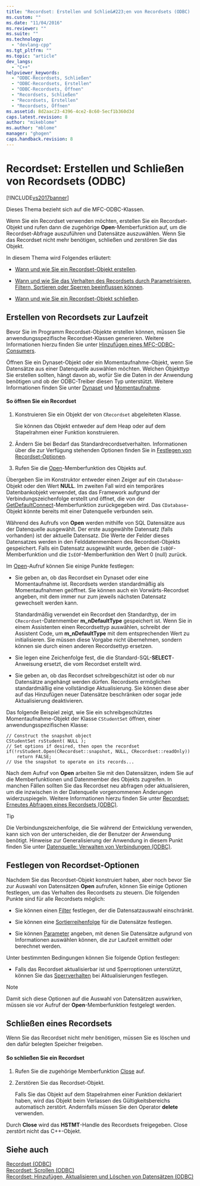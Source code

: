 ```yaml
---
title: "Recordset: Erstellen und Schlie&#223;en von Recordsets (ODBC) | Microsoft Docs"
ms.custom: ""
ms.date: "11/04/2016"
ms.reviewer: ""
ms.suite: ""
ms.technology: 
  - "devlang-cpp"
ms.tgt_pltfrm: ""
ms.topic: "article"
dev_langs: 
  - "C++"
helpviewer_keywords: 
  - "ODBC-Recordsets, Schließen"
  - "ODBC-Recordsets, Erstellen"
  - "ODBC-Recordsets, Öffnen"
  - "Recordsets, Schließen"
  - "Recordsets, Erstellen"
  - "Recordsets, Öffnen"
ms.assetid: 8d2aac23-4396-4ce2-8c60-5ecf1b360d3d
caps.latest.revision: 8
author: "mikeblome"
ms.author: "mblome"
manager: "ghogen"
caps.handback.revision: 8
---
```

# Recordset: Erstellen und Schlie&#223;en von Recordsets (ODBC)
[!INCLUDE[vs2017banner](../../assembler/inline/includes/vs2017banner.md)]

Dieses Thema bezieht sich auf die MFC\-ODBC\-Klassen.  
  
 Wenn Sie ein Recordset verwenden möchten, erstellen Sie ein Recordset\-Objekt und rufen dann die zugehörige **Open**\-Memberfunktion auf, um die Recordset\-Abfrage auszuführen und Datensätze auszuwählen.  Wenn Sie das Recordset nicht mehr benötigen, schließen und zerstören Sie das Objekt.  
  
 In diesem Thema wird Folgendes erläutert:  
  
-   [Wann und wie Sie ein Recordset\-Objekt erstellen](#_core_creating_recordsets_at_run_time).  
  
-   [Wann und wie Sie das Verhalten des Recordsets durch Parametrisieren, Filtern, Sortieren oder Sperren beeinflussen können](#_core_setting_recordset_options).  
  
-   [Wann und wie Sie ein Recordset\-Objekt schließen](#_core_closing_a_recordset).  
  
##  <a name="_core_creating_recordsets_at_run_time"></a> Erstellen von Recordsets zur Laufzeit  
 Bevor Sie im Programm Recordset\-Objekte erstellen können, müssen Sie anwendungsspezifische Recordset\-Klassen generieren.  Weitere Informationen hierzu finden Sie unter [Hinzufügen eines MFC\-ODBC\-Consumers](../../mfc/reference/adding-an-mfc-odbc-consumer.md).  
  
 Öffnen Sie ein Dynaset\-Objekt oder ein Momentaufnahme\-Objekt, wenn Sie Datensätze aus einer Datenquelle auswählen möchten.  Welchen Objekttyp Sie erstellen sollten, hängt davon ab, wofür Sie die Daten in der Anwendung benötigen und ob der ODBC\-Treiber diesen Typ unterstützt.  Weitere Informationen finden Sie unter [Dynaset](../../data/odbc/dynaset.md) und [Momentaufnahme](../../data/odbc/snapshot.md).  
  
#### So öffnen Sie ein Recordset  
  
1.  Konstruieren Sie ein Objekt der von `CRecordset` abgeleiteten Klasse.  
  
     Sie können das Objekt entweder auf dem Heap oder auf dem Stapelrahmen einer Funktion konstruieren.  
  
2.  Ändern Sie bei Bedarf das Standardrecordsetverhalten.  Informationen über die zur Verfügung stehenden Optionen finden Sie in [Festlegen von Recordset\-Optionen](#_core_setting_recordset_options).  
  
3.  Rufen Sie die [Open](../Topic/CRecordset::Open.md)\-Memberfunktion des Objekts auf.  
  
 Übergeben Sie im Konstruktor entweder einen Zeiger auf ein `CDatabase`\-Objekt oder den Wert **NULL**. Im zweiten Fall wird ein temporäres Datenbankobjekt verwendet, das das Framework aufgrund der Verbindungszeichenfolge erstellt und öffnet, die von der [GetDefaultConnect](../Topic/CRecordset::GetDefaultConnect.md)\-Memberfunktion zurückgegeben wird.  Das `CDatabase`\-Objekt könnte bereits mit einer Datenquelle verbunden sein.  
  
 Während des Aufrufs von **Open** werden mithilfe von SQL Datensätze aus der Datenquelle ausgewählt.  Der erste ausgewählte Datensatz \(falls vorhanden\) ist der aktuelle Datensatz.  Die Werte der Felder dieses Datensatzes werden in den Felddatenmembern des Recordset\-Objekts gespeichert.  Falls ein Datensatz ausgewählt wurde, geben die `IsBOF`\-Memberfunktion und die `IsEOF`\-Memberfunktion den Wert 0 \(null\) zurück.  
  
 Im [Open](../Topic/CRecordset::Open.md)\-Aufruf können Sie einige Punkte festlegen:  
  
-   Sie geben an, ob das Recordset ein Dynaset oder eine Momentaufnahme ist.  Recordsets werden standardmäßig als Momentaufnahmen geöffnet.  Sie können auch ein Vorwärts\-Recordset angeben, mit dem immer nur zum jeweils nächsten Datensatz gewechselt werden kann.  
  
     Standardmäßig verwendet ein Recordset den Standardtyp, der im `CRecordset`\-Datenmember **m\_nDefaultType** gespeichert ist.  Wenn Sie in einem Assistenten einen Recordsettyp auswählen, schreibt der Assistent Code, um **m\_nDefaultType** mit dem entsprechenden Wert zu initialisieren.  Sie müssen diese Vorgabe nicht übernehmen, sondern können sie durch einen anderen Recordsettyp ersetzen.  
  
-   Sie legen eine Zeichenfolge fest, die die Standard\-SQL\-**SELECT**\-Anweisung ersetzt, die vom Recordset erstellt wird.  
  
-   Sie geben an, ob das Recordset schreibgeschützt ist oder ob nur Datensätze angehängt werden dürfen.  Recordsets ermöglichen standardmäßig eine vollständige Aktualisierung. Sie können diese aber auf das Hinzufügen neuer Datensätze beschränken oder sogar jede Aktualisierung deaktivieren.  
  
 Das folgende Beispiel zeigt, wie Sie ein schreibgeschütztes Momentaufnahme\-Objekt der Klasse `CStudentSet` öffnen, einer anwendungsspezifischen Klasse:  
  
```  
// Construct the snapshot object  
CStudentSet rsStudent( NULL );  
// Set options if desired, then open the recordset  
if(!rsStudent.Open(CRecordset::snapshot, NULL, CRecordset::readOnly))  
    return FALSE;  
// Use the snapshot to operate on its records...  
```  
  
 Nach dem Aufruf von **Open** arbeiten Sie mit den Datensätzen, indem Sie auf die Memberfunktionen und Datenmember des Objekts zugreifen.  In manchen Fällen sollten Sie das Recordset neu abfragen oder aktualisieren, um die inzwischen in der Datenquelle vorgenommenen Änderungen widerzuspiegeln.  Weitere Informationen hierzu finden Sie unter [Recordset: Erneutes Abfragen eines Recordsets \(ODBC\)](../../data/odbc/recordset-requerying-a-recordset-odbc.md).  
  
> [!TIP]
>  Die Verbindungszeichenfolge, die Sie während der Entwicklung verwenden, kann sich von der unterscheiden, die der Benutzer der Anwendung benötigt.  Hinweise zur Generalisierung der Anwendung in diesem Punkt finden Sie unter [Datenquelle: Verwalten von Verbindungen \(ODBC\)](../../data/odbc/data-source-managing-connections-odbc.md).  
  
##  <a name="_core_setting_recordset_options"></a> Festlegen von Recordset\-Optionen  
 Nachdem Sie das Recordset\-Objekt konstruiert haben, aber noch bevor Sie zur Auswahl von Datensätzen **Open** aufrufen, können Sie einige Optionen festlegen, um das Verhalten des Recordsets zu steuern.  Die folgenden Punkte sind für alle Recordsets möglich:  
  
-   Sie können einen [Filter](../../data/odbc/recordset-filtering-records-odbc.md) festlegen, der die Datensatzauswahl einschränkt.  
  
-   Sie können eine [Sortierreihenfolge](../../data/odbc/recordset-sorting-records-odbc.md) für die Datensätze festlegen.  
  
-   Sie können [Parameter](../../data/odbc/recordset-parameterizing-a-recordset-odbc.md) angeben, mit denen Sie Datensätze aufgrund von Informationen auswählen können, die zur Laufzeit ermittelt oder berechnet werden.  
  
 Unter bestimmten Bedingungen können Sie folgende Option festlegen:  
  
-   Falls das Recordset aktualisierbar ist und Sperroptionen unterstützt, können Sie das [Sperrverhalten](../../data/odbc/recordset-locking-records-odbc.md) bei Aktualisierungen festlegen.  
  
> [!NOTE]
>  Damit sich diese Optionen auf die Auswahl von Datensätzen auswirken, müssen sie vor Aufruf der **Open**\-Memberfunktion festgelegt werden.  
  
##  <a name="_core_closing_a_recordset"></a> Schließen eines Recordsets  
 Wenn Sie das Recordset nicht mehr benötigen, müssen Sie es löschen und den dafür belegten Speicher freigeben.  
  
#### So schließen Sie ein Recordset  
  
1.  Rufen Sie die zugehörige Memberfunktion [Close](../Topic/CRecordset::Close.md) auf.  
  
2.  Zerstören Sie das Recordset\-Objekt.  
  
     Falls Sie das Objekt auf dem Stapelrahmen einer Funktion deklariert haben, wird das Objekt beim Verlassen des Gültigkeitsbereichs automatisch zerstört.  Andernfalls müssen Sie den Operator **delete** verwenden.  
  
 Durch **Close** wird das **HSTMT**\-Handle des Recordsets freigegeben.  Close zerstört nicht das C\+\+\-Objekt.  
  
## Siehe auch  
 [Recordset \(ODBC\)](../../data/odbc/recordset-odbc.md)   
 [Recordset: Scrollen \(ODBC\)](../../data/odbc/recordset-scrolling-odbc.md)   
 [Recordset: Hinzufügen, Aktualisieren und Löschen von Datensätzen \(ODBC\)](../../data/odbc/recordset-adding-updating-and-deleting-records-odbc.md)